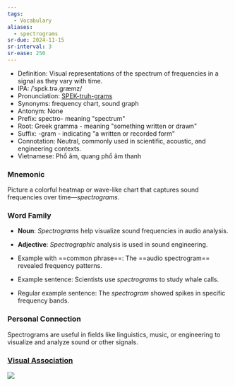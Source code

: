 ```yaml
---
tags:
  - Vocabulary
aliases:
  - spectrograms
sr-due: 2024-11-15
sr-interval: 3
sr-ease: 250
---
```


- Definition: Visual representations of the spectrum of frequencies in a signal as they vary with time.
- IPA: /ˈspɛk.trə.ɡræmz/
- Pronunciation: [SPEK-truh-grams](https://www.google.com/search?q=how+to+pronounce+spectrograms)
- Synonyms: frequency chart, sound graph
- Antonym: None
- Prefix: spectro- meaning "spectrum"
- Root: Greek gramma - meaning "something written or drawn"
- Suffix: -gram - indicating "a written or recorded form"
- Connotation: Neutral, commonly used in scientific, acoustic, and engineering contexts.
- Vietnamese: Phổ âm, quang phổ âm thanh

### Mnemonic

Picture a colorful heatmap or wave-like chart that captures sound frequencies over time—*spectrograms*.

### Word Family

- **Noun**: *Spectrograms* help visualize sound frequencies in audio analysis.
- **Adjective**: *Spectrographic* analysis is used in sound engineering.
  
- Example with ==common phrase==: The ==audio spectrogram== revealed frequency patterns.
- Example sentence: Scientists use *spectrograms* to study whale calls.
- Regular example sentence: The *spectrogram* showed spikes in specific frequency bands.

### Personal Connection

Spectrograms are useful in fields like linguistics, music, or engineering to visualize and analyze sound or other signals.

### [Visual Association](https://www.google.com/search?tbm=isch&q=spectrograms)

![](https://encrypted-tbn0.gstatic.com/images?q=tbn:ANd9GcSGPWMib4I2ED0xASlhVK2ECkwOWh5jI9cfWQ&s)
